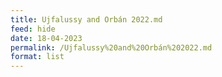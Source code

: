 ```yaml
---
title: Ujfalussy and Orbán 2022.md
feed: hide
date: 18-04-2023
permalink: /Ujfalussy%20and%20Orbán%202022.md
format: list
---
```




